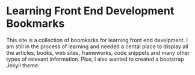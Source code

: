 # Learning Front End Development Bookmarks

This site is a collection of boomkarks for learning front end develpment. I am still in the process of learning and needed a cental place to display all the articles, books, web sites, frameworks, code snippets and many other types of relevant information. Plus, I also wanted to created a bootstrap Jekyll theme.

